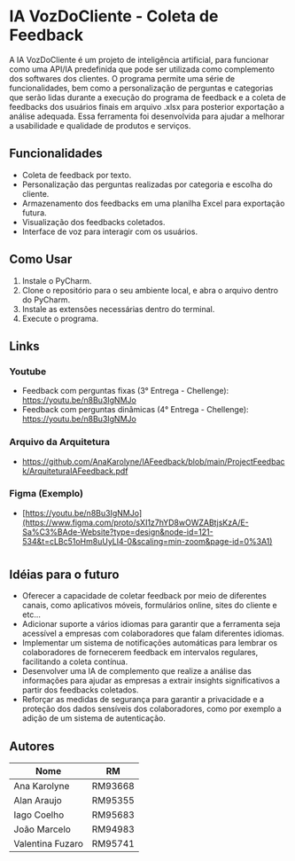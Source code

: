 # IA VozDoCliente - Coleta de Feedback

A IA VozDoCliente é um projeto de inteligência artificial, para funcionar como uma API/IA predefinida que pode ser utilizada como complemento dos softwares dos clientes. O programa permite uma série de funcionalidades, bem como a personalização de perguntas e categorias que serão lidas durante a execução do programa de feedback e a coleta de feedbacks dos usuários finais em arquivo .xlsx para posterior exportação a análise adequada. 
Essa ferramenta foi desenvolvida para ajudar a melhorar a usabilidade e qualidade de produtos e serviços.


## Funcionalidades

- Coleta de feedback por texto.
- Personalização das perguntas realizadas por categoria e escolha do cliente.
- Armazenamento dos feedbacks em uma planilha Excel para exportação futura.
- Visualização dos feedbacks coletados.
- Interface de voz para interagir com os usuários.


## Como Usar

1. Instale o PyCharm.
2. Clone o repositório para o seu ambiente local, e abra o arquivo dentro do PyCharm.
3. Instale as extensões necessárias dentro do terminal.
4. Execute o programa.


## Links
### Youtube
- Feedback com perguntas fixas (3° Entrega - Chellenge): https://youtu.be/n8Bu3IgNMJo
- Feedback com perguntas dinâmicas (4° Entrega - Chellenge): https://youtu.be/n8Bu3IgNMJo

### Arquivo da Arquitetura 
- https://github.com/AnaKarolyne/IAFeedback/blob/main/ProjectFeedback/ArquiteturaIAFeedback.pdf

### Figma (Exemplo)
- [https://youtu.be/n8Bu3IgNMJo](https://www.figma.com/proto/sXI1z7hYD8wOWZABtjsKzA/E-Sa%C3%BAde-Website?type=design&node-id=121-534&t=cLBc51oHm8uUyLl4-0&scaling=min-zoom&page-id=0%3A1)

#

## Idéias para o futuro
- Oferecer a capacidade de coletar feedback por meio de diferentes canais, como aplicativos móveis, formulários online, sites do cliente e etc...
- Adicionar suporte a vários idiomas para garantir que a ferramenta seja acessível a empresas com colaboradores que falam diferentes idiomas.
- Implementar um sistema de notificações automáticas para lembrar os colaboradores de fornecerem feedback em intervalos regulares, facilitando a coleta contínua.
- Desenvolver uma IA de complemento que realize a análise das informações para ajudar as empresas a extrair insights significativos a partir dos feedbacks coletados.
- Reforçar as medidas de segurança para garantir a privacidade e a proteção dos dados sensíveis dos colaboradores, como por exemplo a adição de um sistema de autenticação.


## Autores
| Nome               | RM     |
| ------------------ | ------ |
| Ana Karolyne       | RM93668    |
| Alan Araujo        | RM95355    |
| Iago Coelho        | RM95683    |
| João Marcelo       | RM94983    |
| Valentina Fuzaro   | RM95741    |
